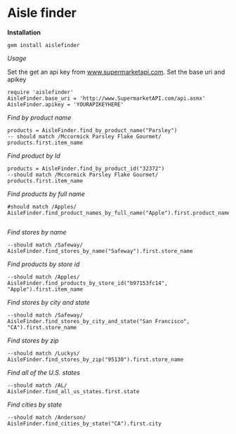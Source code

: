 Aisle finder
===============================

**Installation**

``` 
gem install aislefinder
```

*Usage*

Set the get an api key from www.supermarketapi.com.
Set the base uri and apikey

```
require 'aislefinder'
AisleFinder.base_uri = 'http://www.SupermarketAPI.com/api.asmx'
AisleFinder.apikey = 'YOURAPIKEYHERE'
```

*Find by product name*

``` 
products = AisleFinder.find_by_product_name("Parsley") 
-- should match /Mccormick Parsley Flake Gourmet/
products.first.item_name  
```
 
*Find product by Id*

```
products = AisleFinder.find_by_product_id("32372")
--should match /Mccormick Parsley Flake Gourmet/
products.first.item_name 
```

*Find products by full name*

```
#should match /Apples/
AisleFinder.find_product_names_by_full_name("Apple").first.product_name
 
```

*Find stores by name*

```
--should match /Safeway/  
AisleFinder.find_stores_by_name("Safeway").first.store_name 
```

*Find products by store id*

```
--should match /Apples/  
AisleFinder.find_products_by_store_id("b97153fc14", "Apple").first.item_name
```

*Find stores by city and state*
```
--should match /Safeway/  
AisleFinder.find_stores_by_city_and_state("San Francisco", "CA").first.store_name 
```

*Find stores by zip*
```
--should match /Luckys/  
AisleFinder.find_stores_by_zip("95130").first.store_name 
```

*Find all of the U.S. states*
```
--should match /AL/  
AisleFinder.find_all_us_states.first.state 
```

*Find cities by state*
```
--should match /Anderson/  
AisleFinder.find_cities_by_state("CA").first.city 
```


